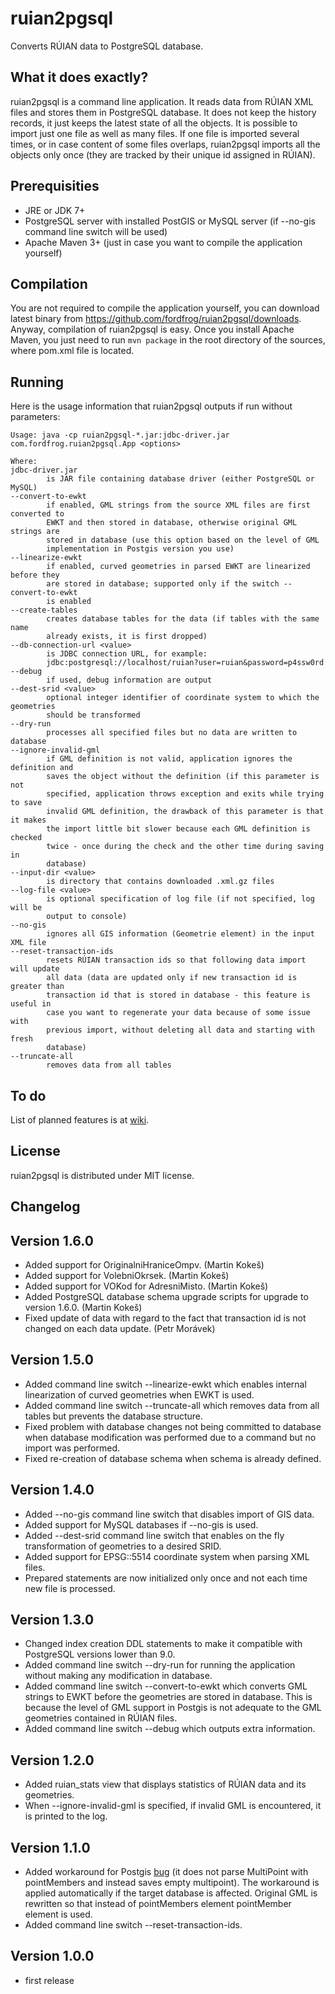 # ruian2pgsql

Converts RÚIAN data to PostgreSQL database.

## What it does exactly?

ruian2pgsql is a command line application. It reads data from RÚIAN XML files
and stores them in PostgreSQL database. It does not keep the history records, it
just keeps the latest state of all the objects. It is possible to import just
one file as well as many files. If one file is imported several times, or in
case content of some files overlaps, ruian2pgsql imports all the objects only
once (they are tracked by their unique id assigned in RÚIAN).

## Prerequisities

* JRE or JDK 7+
* PostgreSQL server with installed PostGIS or MySQL server (if --no-gis command
  line switch will be used)
* Apache Maven 3+ (just in case you want to compile the application yourself)

## Compilation

You are not required to compile the application yourself, you can download
latest binary from https://github.com/fordfrog/ruian2pgsql/downloads. Anyway,
compilation of ruian2pgsql is easy. Once you install Apache Maven, you just need
to run `mvn package` in the root directory of the sources, where pom.xml file is
located.

## Running

Here is the usage information that ruian2pgsql outputs if run without
parameters:

    Usage: java -cp ruian2pgsql-*.jar:jdbc-driver.jar com.fordfrog.ruian2pgsql.App <options>

    Where:
    jdbc-driver.jar
            is JAR file containing database driver (either PostgreSQL or MySQL)
    --convert-to-ewkt
            if enabled, GML strings from the source XML files are first converted to
            EWKT and then stored in database, otherwise original GML strings are
            stored in database (use this option based on the level of GML
            implementation in Postgis version you use)
    --linearize-ewkt
            if enabled, curved geometries in parsed EWKT are linearized before they
            are stored in database; supported only if the switch --convert-to-ewkt
            is enabled
    --create-tables
            creates database tables for the data (if tables with the same name
            already exists, it is first dropped)
    --db-connection-url <value>
            is JDBC connection URL, for example:
            jdbc:postgresql://localhost/ruian?user=ruian&password=p4ssw0rd
    --debug
            if used, debug information are output
    --dest-srid <value>
            optional integer identifier of coordinate system to which the geometries
            should be transformed
    --dry-run
            processes all specified files but no data are written to database
    --ignore-invalid-gml
            if GML definition is not valid, application ignores the definition and
            saves the object without the definition (if this parameter is not
            specified, application throws exception and exits while trying to save
            invalid GML definition, the drawback of this parameter is that it makes
            the import little bit slower because each GML definition is checked
            twice - once during the check and the other time during saving in
            database)
    --input-dir <value>
            is directory that contains downloaded .xml.gz files
    --log-file <value>
            is optional specification of log file (if not specified, log will be
            output to console)
    --no-gis
            ignores all GIS information (Geometrie element) in the input XML file
    --reset-transaction-ids
            resets RÚIAN transaction ids so that following data import will update
            all data (data are updated only if new transaction id is greater than
            transaction id that is stored in database - this feature is useful in
            case you want to regenerate your data because of some issue with
            previous import, without deleting all data and starting with fresh
            database)
    --truncate-all
            removes data from all tables

## To do

List of planned features is at [wiki](https://github.com/fordfrog/ruian2pgsql/wiki).

## License

ruian2pgsql is distributed under MIT license.

## Changelog

## Version 1.6.0

* Added support for OriginalniHraniceOmpv. (Martin Kokeš)
* Added support for VolebniOkrsek. (Martin Kokeš)
* Added support for VOKod for AdresniMisto. (Martin Kokeš)
* Added PostgreSQL database schema upgrade scripts for upgrade to version 1.6.0.
  (Martin Kokeš)
* Fixed update of data with regard to the fact that transaction id is not changed
  on each data update. (Petr Morávek)

## Version 1.5.0

* Added command line switch --linearize-ewkt which enables internal linearization
  of curved geometries when EWKT is used.
* Added command line switch --truncate-all which removes data from all tables
  but prevents the database structure.
* Fixed problem with database changes not being committed to database when
  database modification was performed due to a command but no import was
  performed.
* Fixed re-creation of database schema when schema is already defined.

## Version 1.4.0

* Added --no-gis command line switch that disables import of GIS data.
* Added support for MySQL databases if --no-gis is used.
* Added --dest-srid command line switch that enables on the fly transformation
  of geometries to a desired SRID.
* Added support for EPSG::5514 coordinate system when parsing XML files.
* Prepared statements are now initialized only once and not each time new file
  is processed.

## Version 1.3.0

* Changed index creation DDL statements to make it compatible with PostgreSQL
  versions lower than 9.0.
* Added command line switch --dry-run for running the application without making
  any modification in database.
* Added command line switch --convert-to-ewkt which converts GML strings to EWKT
  before the geometries are stored in database. This is because the level of GML
  support in Postgis is not adequate to the GML geometries contained in RÚIAN
  files.
* Added command line switch --debug which outputs extra information.

## Version 1.2.0

* Added ruian_stats view that displays statistics of RÚIAN data and its
  geometries.
* When --ignore-invalid-gml is specified, if invalid GML is encountered, it is
  printed to the log.

## Version 1.1.0

* Added workaround for Postgis [bug](http://trac.osgeo.org/postgis/ticket/1928)
  (it does not parse MultiPoint with pointMembers and instead saves empty
  multipoint). The workaround is applied automatically if the target database is
  affected. Original GML is rewritten so that instead of pointMembers element
  pointMember element is used.
* Added command line switch --reset-transaction-ids.

## Version 1.0.0

* first release

